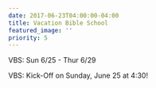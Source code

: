 ```yaml
---
date: 2017-06-23T04:00:00-04:00
title: Vacation Bible School
featured_image: ''
priority: 5
---
```


VBS: Sun 6/25 - Thur 6/29

VBS: Kick-Off on Sunday, June 25 at 4:30!
